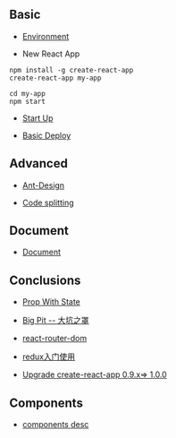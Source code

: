 ## Basic
- [Environment](https://github.com/xiaohesong/react_blog/wiki/environment)

- New React App

```shell
npm install -g create-react-app
create-react-app my-app

cd my-app
npm start
```

- [Start Up](https://github.com/xiaohesong/react_blog/wiki/Start-up-app)

- [Basic Deploy](https://github.com/xiaohesong/react_blog/wiki/Deploy-React-App)

## Advanced

- [Ant-Design](https://github.com/xiaohesong/react_blog/wiki/How-To-Use-Ant-Design)

- [Code splitting](https://github.com/xiaohesong/react_blog/wiki/code-splitting)

## Document

- [Document](https://github.com/xiaohesong/react_blog/wiki/React-documentation)

## Conclusions

- [Prop With State](https://github.com/xiaohesong/react_blog/wiki/component-state-and-props)

- [Big Pit -- 大坑之罩](https://github.com/xiaohesong/react_blog/wiki/PIT(keng))

- [react-router-dom](https://github.com/xiaohesong/react_blog/wiki/react-router-dom)

- [redux入门使用](https://github.com/eyasliu/blog/issues/15)

- [Upgrade create-react-app 0.9.x=> 1.0.0](https://github.com/xiaohesong/react_blog/wiki/Upgrade-Create-react-app)

## Components

- [components desc](https://github.com/xiaohesong/react_blog/wiki/Components)
